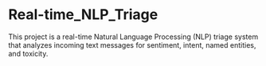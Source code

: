 # Real-time_NLP_Triage
This project is a real-time Natural Language Processing (NLP) triage system that analyzes incoming text messages for sentiment, intent, named entities, and toxicity.
